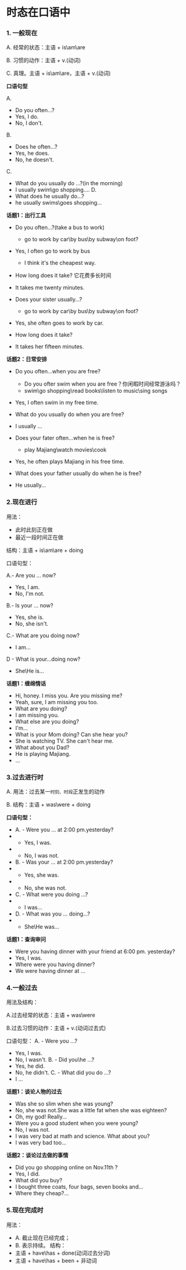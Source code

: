 # 时态在口语中

### 1. 一般现在

A. 经常的状态：主语 + is\am\are

B. 习惯的动作：主语 + v.(动词)

C. 真理。主语 + is\am\are，主语 + v.(动词)

**口语句型**

A.
- Do you often...?
- Yes, I do.
- No, I don't.

B.
- Does he often...?
- Yes, he does.
- No, he doesn't.

C.
- What do you usually do ...?(in the morning)
- I usually swim\go shopping....
D.
- What does he usually do...?
- he usually swims\goes shopping...

**话题1：出行工具**
- Do you often...?(take a bus to work)
  - go to work by car\by bus\by subway\on foot?
- Yes, I often go to work by bus
  - I think it's the cheapest way.
- How long does it take? 它花费多长时间
- It takes me twenty minutes.

- Does your sister usually...?
  - go to work by car\by bus\by subway\on foot?
- Yes, she often goes to work by car.
- How long does it take?
- It takes her fifteen minutes.

**话题2：日常安排**
- Do you often...when you are free?
  * Do you ofter swim when you are free？你闲暇时间经常游泳吗？
  * swim\go shopping\read books\listen to music\sing songs
- Yes, I often swim in my free time.
- What do you usually do when you are free?
- I usually ...

- Does your fater often...when he is free?
  * play Majiang\watch movies\cook
- Yes, he often plays Majiang in his free time.
- What does your father usually do when he is free?
- He usually...

### 2.现在进行

用法：

* 此时此刻正在做
* 最近一段时间正在做

结构：主语 + is\am\are + doing

口语句型：

A.- Are you ... now?
  - Yes, I am.
  - No, I'm not.

B.- Is your ... now?
  - Yes, she is.
  - No, she isn't.

C.- What are you doing now?
  - I am...

D - What is your...doing now?
  - She\He is...

**话题1：缠绵情话**

- Hi, honey. I miss you. Are you missing me?
- Yeah, sure, I am missing you too.
- What are you doing?
- I am missing you.
- What else are you doing?
- I'm...
- What is your Mom doing? Can she hear you?
- She is watching TV. She can't hear me.
- What about you Dad?
- He is playing Majiang.
- ...

### 3.过去进行时
A. 用法：过去某一`时刻、时段`正发生的动作

B. 结构：主语 + was\were + doing

**口语句型：**
* A. - Were you ... at 2:00 pm.yesterday?
*    - Yes, I was.
*    - No, I was not.
* B. - Was your ... at 2:00 pm.yesterday?
*    - Yes, she was.
*    - No, she was not.
* C. - What were you doing ...?
*    - I was...
* D. - What was you ... doing...?
*    - She\He was...

**话题1：查询审问**
- Were you having dinner with your friend at 6:00 pm. yesterday?
- Yes, I was.
- Where were you having dinner?
- We were having dinner at ...

### 4.一般过去
用法及结构：

A.过去经常的状态：主语 + was\were

B.过去习惯的动作：主语 + v.(动词过去式)

口语句型：
A. - Were you ...?
   - Yes, I was. 
   - No, I wasn't.
B. - Did you\he ...?
   - Yes, he did.
   - No, he didn't.
C. - What did you do ...?
   - I ...

**话题1：谈论人物的过去**
- Was she so slim when she was young?
- No, she was not.She was a little fat when she was eighteen?
- Oh, my god! Really...
- Were you a good student when you were young?
- No, I was not.
- I was very bad at math and science. What about you?
- I was very bad too...

**话题2：谈论过去做的事情**
- Did you go shopping online on Nov.11th ?
- Yes, I did.
- What did you buy?
- I bought three coats, four bags, seven books and...
- Where they cheap?...

### 5.现在完成时
用法：
* A. 截止现在已经完成；
* B. 表示持续。
结构：
* 主语 + have\has + done(动词过去分词)
* 主语 + have\has + been + 非动词